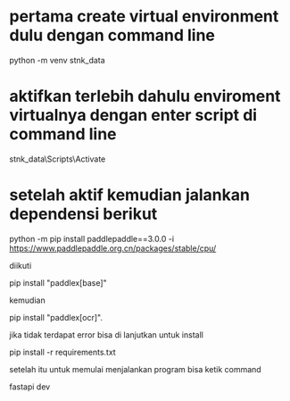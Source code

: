 # pertama create virtual environment dulu dengan command line 

python -m venv stnk_data

# aktifkan terlebih dahulu enviroment virtualnya  dengan enter script di command line

stnk_data\Scripts\Activate


# setelah aktif kemudian jalankan dependensi berikut 

python -m pip install paddlepaddle==3.0.0 -i https://www.paddlepaddle.org.cn/packages/stable/cpu/

diikuti 

pip install "paddlex[base]"

kemudian 

pip install "paddlex[ocr]". 

jika tidak terdapat error bisa di lanjutkan untuk install

pip install -r requirements.txt

setelah itu untuk memulai menjalankan program bisa ketik command 

fastapi dev
